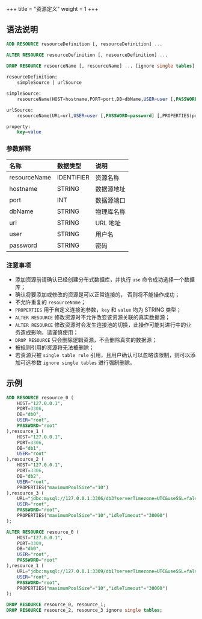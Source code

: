 +++
title = "资源定义"
weight = 1
+++

## 语法说明

```sql
ADD RESOURCE resourceDefinition [, resourceDefinition] ...

ALTER RESOURCE resourceDefinition [, resourceDefinition] ...
    
DROP RESOURCE resourceName [, resourceName] ... [ignore single tables]

resourceDefinition:
    simpleSource | urlSource

simpleSource:
    resourceName(HOST=hostname,PORT=port,DB=dbName,USER=user [,PASSWORD=password] [,PROPERTIES(property [,property]) ...])

urlSource:
    resourceName(URL=url,USER=user [,PASSWORD=password] [,PROPERTIES(property [,property]) ...])

property:
    key=value
```

### 参数解释

| 名称          | 数据类型    | 说明       |
|:-------------|:-----------|:-----------|
| resourceName | IDENTIFIER | 资源名称    |
| hostname     | STRING     | 数据源地址  |
| port         | INT        | 数据源端口  |
| dbName       | STRING     | 物理库名称  |
| url          | STRING     | URL 地址   |
| user         | STRING     | 用户名     |
| password     | STRING     | 密码       |

### 注意事项

- 添加资源前请确认已经创建分布式数据库，并执行 `use` 命令成功选择一个数据库；
- 确认将要添加或修改的资源是可以正常连接的， 否则将不能操作成功；
- 不允许重复的 `resourceName`；
- `PROPERTIES` 用于自定义连接池参数，`key` 和 `value` 均为 STRING 类型；
- `ALTER RESOURCE` 修改资源时不允许改变该资源关联的真实数据源；
- `ALTER RESOURCE` 修改资源时会发生连接池的切换，此操作可能对进行中的业务造成影响，请谨慎使用；
- `DROP RESOURCE` 只会删除逻辑资源，不会删除真实的数据源；
- 被规则引用的资源将无法被删除；
- 若资源只被 `single table rule` 引用，且用户确认可以忽略该限制，则可以添加可选参数 `ignore single tables` 进行强制删除。

## 示例

```sql
ADD RESOURCE resource_0 (
    HOST="127.0.0.1",
    PORT=3306,
    DB="db0",
    USER="root",
    PASSWORD="root"
),resource_1 (
    HOST="127.0.0.1",
    PORT=3306,
    DB="db1",
    USER="root"
),resource_2 (
    HOST="127.0.0.1",
    PORT=3306,
    DB="db2",
    USER="root",
    PROPERTIES("maximumPoolSize"="10")
),resource_3 (
    URL="jdbc:mysql://127.0.0.1:3306/db3?serverTimezone=UTC&useSSL=false",
    USER="root",
    PASSWORD="root",
    PROPERTIES("maximumPoolSize"="10","idleTimeout"="30000")
);

ALTER RESOURCE resource_0 (
    HOST="127.0.0.1",
    PORT=3309,
    DB="db0",
    USER="root",
    PASSWORD="root"
),resource_1 (
    URL="jdbc:mysql://127.0.0.1:3309/db1?serverTimezone=UTC&useSSL=false",
    USER="root",
    PASSWORD="root",
    PROPERTIES("maximumPoolSize"="10","idleTimeout"="30000")
);

DROP RESOURCE resource_0, resource_1;
DROP RESOURCE resource_2, resource_3 ignore single tables;
```
